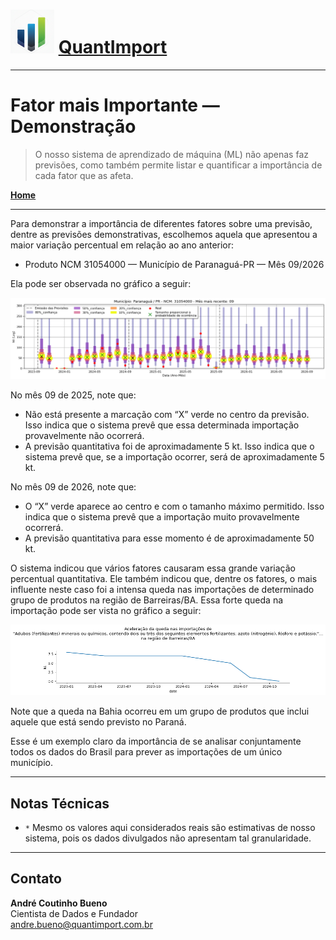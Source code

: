 # <img src="logo.png" alt="Logo QuantImport" width="70"> [QuantImport](https://quantimportbrazil.github.io/Sobre/)

---

# Fator mais Importante — Demonstração

> O nosso sistema de aprendizado de máquina (ML) não apenas faz previsões, como também permite listar e quantificar a importância de cada fator que as afeta.  

**[Home](https://quantimportbrazil.github.io/Sobre/)**  

---

Para demonstrar a importância de diferentes fatores sobre uma previsão, dentre as previsões demonstrativas, escolhemos aquela que apresentou a maior variação percentual em relação ao ano anterior:  
* Produto NCM 31054000 — Município de Paranaguá-PR — Mês 09/2026

Ela pode ser observada no gráfico a seguir:

![Gráfico de Previsão](31054000.png)

No mês 09 de 2025, note que:  
* Não está presente a marcação com “X” verde no centro da previsão. Isso indica que o sistema prevê que essa determinada importação provavelmente não ocorrerá.  
* A previsão quantitativa foi de aproximadamente 5 kt. Isso indica que o sistema prevê que, se a importação ocorrer, será de aproximadamente 5 kt.

No mês 09 de 2026, note que:  
* O “X” verde aparece ao centro e com o tamanho máximo permitido. Isso indica que o sistema prevê que a importação muito provavelmente ocorrerá.  
* A previsão quantitativa para esse momento é de aproximadamente 50 kt.  

O sistema indicou que vários fatores causaram essa grande variação percentual quantitativa. Ele também indicou que, dentre os fatores, o mais influente neste caso foi a intensa queda nas importações de determinado grupo de produtos na região de Barreiras/BA. Essa forte queda na importação pode ser vista no gráfico a seguir:

![Fator mais Importante](fator_mais_importante.png)  

Note que a queda na Bahia ocorreu em um grupo de produtos que inclui aquele que está sendo previsto no Paraná.

Esse é um exemplo claro da importância de se analisar conjuntamente todos os dados do Brasil para prever as importações de um único município.  

---

## Notas Técnicas
* `*` Mesmo os valores aqui considerados reais são estimativas de nosso sistema, pois os dados divulgados não apresentam tal granularidade.  

---

## Contato
**André Coutinho Bueno**  
Cientista de Dados e Fundador  
[andre.bueno@quantimport.com.br](mailto:andre.bueno@quantimport.com.br)
